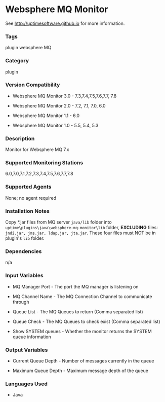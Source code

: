 # Websphere MQ Monitor

See http://uptimesoftware.github.io for more information.

### Tags 
 plugin   websphere   MQ  

### Category

plugin

### Version Compatibility


* Websphere MQ Monitor 3.0 - 7.3,7.4,7.5,7.6,7.7, 7.8
  
* Websphere MQ Monitor 2.0 - 7.2, 7.1, 7.0, 6.0
  

  
* Websphere MQ Monitor 1.1 - 6.0
  

  
* Websphere MQ Monitor 1.0 - 5.5, 5.4, 5.3
  


### Description
Monitor for Websphere MQ 7.x


### Supported Monitoring Stations

6.0,7.0,7.1,7.2,7.3,7.4,7.5,7.6,7.7,7.8

### Supported Agents
None; no agent required

### Installation Notes
Copy *.jar files from MQ server `java/lib` folder into `uptime\plugins\java\websphere-mq-monitor\lib` folder,
**EXCLUDING** files: `jndi.jar, jms.jar, ldap.jar, jta.jar`. These four files must NOT be in plugin's `lib` folder. 

### Dependencies
<p>n/a</p>


### Input Variables

* MQ Manager Port - The port the MQ manager is listening on

* MQ Channel Name - The MQ Connection Channel to communicate through

* Queue List - The MQ Queues to return (Comma separated list)

* Queue Check - The MQ Queues to check exist (Comma separated list)

* Show SYSTEM queues - Whether the monitor returns the SYSTEM queue information


### Output Variables


* Current Queue Depth - Number of messages currently in the queue

* Maximum Queue Depth - Maximum message depth of the queue


### Languages Used

* Java


